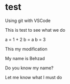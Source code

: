 # test
Using git with VSCode

This is test to see what we do

a = 1 + 2
b = a
b = 3


This my modification


My name is Behzad

Do you know my name?


Let me know what I must do
